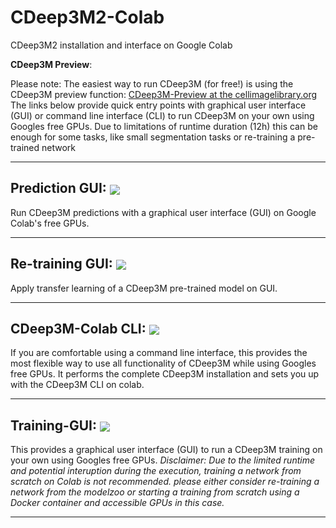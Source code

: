 # CDeep3M2-Colab
CDeep3M2 installation and interface on Google Colab


**CDeep3M Preview**: 

Please note: The easiest way to run CDeep3M (for free!) is using the CDeep3M preview function: [CDeep3M-Preview at the cellimagelibrary.org](https://cdeep3m.crbs.ucsd.edu/cdeep3m)
The links below provide quick entry points with graphical user interface (GUI) or command line interface (CLI) to run CDeep3M on your own using Googles free GPUs. Due to limitations of runtime duration (12h) this can be enough for some tasks, like small segmentation tasks or re-training a pre-trained network

----------------------------

## Prediction GUI: [<img src="https://colab.research.google.com/assets/colab-badge.svg" align="center">](https://colab.research.google.com/github/haberlmatt/cdeep3m-colab/blob/master/CDeep3M_V2_GUI.ipynb)

Run CDeep3M predictions with a graphical user interface (GUI) on Google Colab's free GPUs. 

----------------------------

## Re-training GUI: [<img src="https://colab.research.google.com/assets/colab-badge.svg" align="center">](https://colab.research.google.com/github/haberlmatt/cdeep3m-colab/blob/master/CDeep3M_V2_RetrainingGUI.ipynb)

Apply transfer learning of a CDeep3M pre-trained model on GUI. 

----------------------------

## CDeep3M-Colab CLI: [<img src="https://colab.research.google.com/assets/colab-badge.svg" align="center">](https://colab.research.google.com/github/haberlmatt/cdeep3m-colab/blob/master/CDeep3M_V2_installation_and_CLI.ipynb)

If you are comfortable using a command line interface, this provides the most flexible way to use all functionality of CDeep3M while using Googles free GPUs. It performs the complete CDeep3M installation and sets you up with the CDeep3M CLI on colab. 

----------------------------

## Training-GUI: [<img src="https://colab.research.google.com/assets/colab-badge.svg" align="center">](https://colab.research.google.com/github/haberlmatt/cdeep3m-colab/blob/master/CDeep3M_V2_Training_Model_GUI.ipynb)

This provides a graphical user interface (GUI) to run a CDeep3M training on your own using Googles free GPUs. *Disclaimer: Due to the limited runtime and potential interuption during the execution, training a network from scratch on Colab is not recommended. please either consider re-training a network from the modelzoo or starting a training from scratch using a Docker container and accessible GPUs in this case.* 

----------------------------
